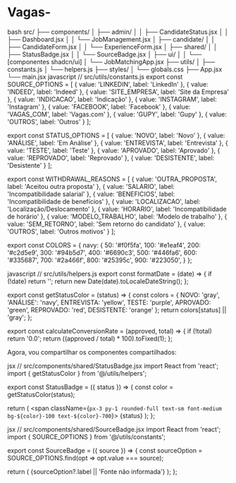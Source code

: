 # Vagas-
bash
src/
├── components/
│   ├── admin/
│   │   ├── CandidateStatus.jsx
│   │   ├── Dashboard.jsx
│   │   └── JobManagement.jsx
│   ├── candidate/
│   │   ├── CandidateForm.jsx
│   │   └── ExperienceForm.jsx
│   ├── shared/
│   │   ├── StatusBadge.jsx
│   │   └── SourceBadge.jsx
│   ├── ui/
│   │   └── [componentes shadcn/ui]
│   └── JobMatchingApp.jsx
├── utils/
│   ├── constants.js
│   └── helpers.js
├── styles/
│   └── globals.css
├── App.jsx
└── main.jsx
javascript
// src/utils/constants.js
export const SOURCE_OPTIONS = [
  { value: 'LINKEDIN', label: 'LinkedIn' },
  { value: 'INDEED', label: 'Indeed' },
  { value: 'SITE_EMPRESA', label: 'Site da Empresa' },
  { value: 'INDICACAO', label: 'Indicação' },
  { value: 'INSTAGRAM', label: 'Instagram' },
  { value: 'FACEBOOK', label: 'Facebook' },
  { value: 'VAGAS_COM', label: 'Vagas.com' },
  { value: 'GUPY', label: 'Gupy' },
  { value: 'OUTROS', label: 'Outros' }
];

export const STATUS_OPTIONS = [
  { value: 'NOVO', label: 'Novo' },
  { value: 'ANÁLISE', label: 'Em Análise' },
  { value: 'ENTREVISTA', label: 'Entrevista' },
  { value: 'TESTE', label: 'Teste' },
  { value: 'APROVADO', label: 'Aprovado' },
  { value: 'REPROVADO', label: 'Reprovado' },
  { value: 'DESISTENTE', label: 'Desistente' }
];

export const WITHDRAWAL_REASONS = [
  { value: 'OUTRA_PROPOSTA', label: 'Aceitou outra proposta' },
  { value: 'SALARIO', label: 'Incompatibilidade salarial' },
  { value: 'BENEFICIOS', label: 'Incompatibilidade de benefícios' },
  { value: 'LOCALIZACAO', label: 'Localização/Deslocamento' },
  { value: 'HORARIO', label: 'Incompatibilidade de horário' },
  { value: 'MODELO_TRABALHO', label: 'Modelo de trabalho' },
  { value: 'SEM_RETORNO', label: 'Sem retorno do candidato' },
  { value: 'OUTROS', label: 'Outros motivos' }
];

export const COLORS = {
  navy: {
    50: '#f0f5fa',
    100: '#e1eaf4',
    200: '#c2d5e9',
    300: '#94b5d7',
    400: '#6690c3',
    500: '#446fa6',
    600: '#335687',
    700: '#2a466f',
    800: '#25395c',
    900: '#223050',
  }
};


javascript
// src/utils/helpers.js
export const formatDate = (date) => {
  if (!date) return '';
  return new Date(date).toLocaleDateString();
};

export const getStatusColor = (status) => {
  const colors = {
    NOVO: 'gray',
    'ANÁLISE': 'navy',
    ENTREVISTA: 'yellow',
    TESTE: 'purple',
    APROVADO: 'green',
    REPROVADO: 'red',
    DESISTENTE: 'orange'
  };
  return colors[status] || 'gray';
};

export const calculateConversionRate = (approved, total) => {
  if (!total) return '0.0';
  return ((approved / total) * 100).toFixed(1);
};


Agora, vou compartilhar os componentes compartilhados:

jsx
// src/components/shared/StatusBadge.jsx
import React from 'react';
import { getStatusColor } from '@/utils/helpers';

export const StatusBadge = ({ status }) => {
  const color = getStatusColor(status);
  
  return (
    <span className={`px-3 py-1 rounded-full text-sm font-medium
      bg-${color}-100 text-${color}-700`}>
      {status}
    </span>
  );
};


jsx
// src/components/shared/SourceBadge.jsx
import React from 'react';
import { SOURCE_OPTIONS } from '@/utils/constants';

export const SourceBadge = ({ source }) => {
  const sourceOption = SOURCE_OPTIONS.find(opt => opt.value === source);
  
  return (
    <span className="px-3 py-1 rounded-full text-sm font-medium bg-navy-100 text-navy-700">
      {sourceOption?.label || 'Fonte não informada'}
    </span>
  );
};

